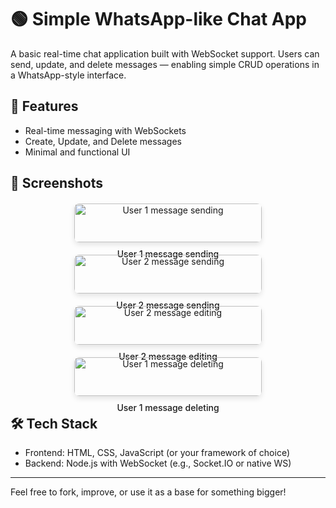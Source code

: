 # 🟢 Simple WhatsApp-like Chat App

A basic real-time chat application built with WebSocket support. Users can send, update, and delete messages — enabling simple CRUD operations in a WhatsApp-style interface.

## 🚀 Features
- Real-time messaging with WebSockets
- Create, Update, and Delete messages
- Minimal and functional UI

## 📸 Screenshots

<div style="display: flex; justify-content: center; flex-wrap: wrap; gap: 20px; margin-top: 20px;">
  <div style="width: 300px; text-align: center;">
    <img src="https://github.com/user-attachments/assets/1f89a2d7-d046-4653-b37b-6699d1a372c9" alt="User 1 message sending" style="width: 100%; border-radius: 8px; box-shadow: 0 4px 8px rgba(0,0,0,0.1);">
    <p style="margin-top: 10px; font-weight: 500; text-align: center;">User 1 message sending</p>
  </div>
  <div style="width: 300px; text-align: center;">
    <img src="https://github.com/user-attachments/assets/ef1aec72-7dac-4bff-87ac-1a4a2ce3b52d" alt="User 2 message sending" style="width: 100%; border-radius: 8px; box-shadow: 0 4px 8px rgba(0,0,0,0.1);">
    <p style="margin-top: 10px; font-weight: 500; text-align: center;">User 2 message sending</p>
  </div>
  <div style="width: 300px; text-align: center;">
    <img src="https://github.com/user-attachments/assets/d855e174-c323-40db-92a6-ee15d6ee955c" alt="User 2 message editing" style="width: 100%; border-radius: 8px; box-shadow: 0 4px 8px rgba(0,0,0,0.1);">
    <p style="margin-top: 10px; font-weight: 500; text-align: center;">User 2 message editing</p>
  </div>
  <div style="width: 300px; text-align: center;">
    <img src="https://github.com/user-attachments/assets/0a8c09d7-6025-42ce-bde4-9d15dac5db6b" alt="User 1 message deleting" style="width: 100%; border-radius: 8px; box-shadow: 0 4px 8px rgba(0,0,0,0.1);">
    <p style="margin-top: 10px; font-weight: 500; text-align: center;">User 1 message deleting</p>
  </div>
</div>

## 🛠️ Tech Stack
- Frontend: HTML, CSS, JavaScript (or your framework of choice)
- Backend: Node.js with WebSocket (e.g., Socket.IO or native WS)

---

Feel free to fork, improve, or use it as a base for something bigger!

